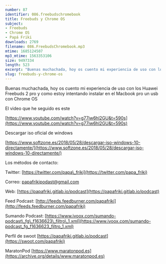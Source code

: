 ```yaml
---
number: 87
identifier: 086.freebudschromebook
title: Freebuds y Chrome OS
subject:
- Freebuds
- Chrome OS
- Papá Friki
downloads: 2769
filename: 086.FreebudsChromebook.mp3
mtime: 1685124507
mp3_mtime: 1563353106
size: 9497334
length: 523
excerpt: "Buenas muchachada, hoy os cuento mi experiencia de uso con los Huawei Freebuds 2 pro y como estoy intentando instalar en el Macbook pro un usb con Chrome OS  \n\nEl video que he seguido es este\n\n[https://www.youtube.com/watch?v=g77iw6hl2GU&t=590s](https://www.youtube.com/watch?v=g77iw6hl2GU&t=590s)  \n\nDescargar iso oficial de windows\n\n[https://www.softzone.es/2018/05/28/descargar-iso-windows-10-directamente/](https://www.softzone.es/2018/05/28/descargar-iso-windows-10-directamente/)  \n\nLos métodos de contacto:  \n\nTwitter: [https://twitter.com/papa\\_friki](https://twitter.com/papa_friki)\n\nCorreo: [papafrikipodast@gmail.com](https://archive.org/details/papafrikipodast@gmail.com)\n\nWeb: [https://papafriki.gitlab.io/podcast](https://papafriki.gitlab.io/podcast)\n\nFeed Podcast: [http://feeds.feedburner.com/papafriki](http://feeds.feedbur"
slug: freebuds-y-chrome-os
---
```

Buenas muchachada, hoy os cuento mi experiencia de uso con los Huawei Freebuds 2 pro y como estoy intentando instalar en el Macbook pro un usb con Chrome OS  

El video que he seguido es este

[https://www.youtube.com/watch?v=g77iw6hl2GU&t=590s](https://www.youtube.com/watch?v=g77iw6hl2GU&t=590s)  

Descargar iso oficial de windows

[https://www.softzone.es/2018/05/28/descargar-iso-windows-10-directamente/](https://www.softzone.es/2018/05/28/descargar-iso-windows-10-directamente/)  

Los métodos de contacto:  

Twitter: [https://twitter.com/papa\_friki](https://twitter.com/papa_friki)

Correo: [papafrikipodast@gmail.com](https://archive.org/details/papafrikipodast@gmail.com)

Web: [https://papafriki.gitlab.io/podcast](https://papafriki.gitlab.io/podcast)

Feed Podcast: [http://feeds.feedburner.com/papafriki](http://feeds.feedburner.com/papafriki)

Sumando Podcast: [https://www.ivoox.com/sumando-podcast\_fg\_f1636623\_filtro\_1.xml](https://www.ivoox.com/sumando-podcast_fg_f1636623_filtro_1.xml)

Perfil de swoot [https://papafriki.gitlab.io/podcast](https://swoot.com/papafriki)

MaratonPod [https://www.maratonpod.es](https://archive.org/details/www.maratonpod.es)